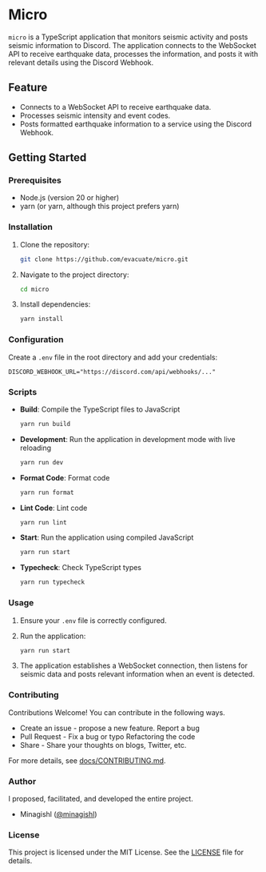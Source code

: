 # Micro

`micro` is a TypeScript application that monitors seismic activity and posts seismic information to Discord. The application connects to the WebSocket API to receive earthquake data, processes the information, and posts it with relevant details using the Discord Webhook.

## Feature

- Connects to a WebSocket API to receive earthquake data.
- Processes seismic intensity and event codes.
- Posts formatted earthquake information to a service using the Discord Webhook.

## Getting Started

### Prerequisites

- Node.js (version 20 or higher)
- yarn (or yarn, although this project prefers yarn)

### Installation

1. Clone the repository:

   ```bash
   git clone https://github.com/evacuate/micro.git
   ```

2. Navigate to the project directory:

   ```bash
   cd micro
   ```

3. Install dependencies:

   ```bash
   yarn install
   ```

### Configuration

Create a `.env` file in the root directory and add your credentials:

```
DISCORD_WEBHOOK_URL="https://discord.com/api/webhooks/..."
```

### Scripts

- **Build**: Compile the TypeScript files to JavaScript

  ```bash
  yarn run build
  ```

- **Development**: Run the application in development mode with live reloading

  ```bash
  yarn run dev
  ```

- **Format Code**: Format code

  ```bash
  yarn run format
  ```

- **Lint Code**: Lint code

  ```bash
  yarn run lint
  ```

- **Start**: Run the application using compiled JavaScript

  ```bash
  yarn run start
  ```

- **Typecheck**: Check TypeScript types

  ```bash
  yarn run typecheck
  ```

### Usage

1. Ensure your `.env` file is correctly configured.
2. Run the application:

   ```bash
   yarn run start
   ```

3. The application establishes a WebSocket connection, then listens for seismic data and posts relevant information when an event is detected.

### Contributing

Contributions Welcome! You can contribute in the following ways.

- Create an issue - propose a new feature. Report a bug
- Pull Request - Fix a bug or typo Refactoring the code
- Share - Share your thoughts on blogs, Twitter, etc.

For more details, see [docs/CONTRIBUTING.md](docs/CONTRIBUTING.md).

### Author

I proposed, facilitated, and developed the entire project.

- Minagishl ([@minagishl](https://github.com/minagishl))

### License

This project is licensed under the MIT License. See the [LICENSE](LICENSE) file for details.
